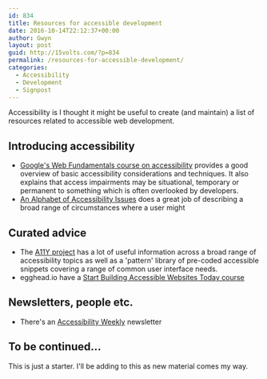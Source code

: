 ```yaml
---
id: 834
title: Resources for accessible development
date: 2016-10-14T22:12:37+00:00
author: Gwyn
layout: post
guid: http://15volts.com/?p=834
permalink: /resources-for-accessible-development/
categories:
  - Accessibility
  - Development
  - Signpost
---
```

Accessibility is I thought it might be useful to create (and maintain) a list of resources related to accessible web development.

## Introducing accessibility

  * [Google's Web Fundamentals course on accessibility](https://developers.google.com/web/fundamentals/accessibility/) provides a good overview of basic accessibility considerations and techniques. It also explains that access impairments may be situational, temporary or permanent to something which is often overlooked by developers.
  * [An Alphabet of Accessibility Issues](https://the-pastry-box-project.net/anne-gibson/2014-july-31) does a great job of describing a broad range of circumstances where a user might

## Curated advice

  * The [A11Y project](http://a11yproject.com/) has a lot of useful information across a broad range of accessibility topics as well as a 'pattern' library of pre-coded accessible snippets covering a range of common user interface needs.
  * egghead.io have a [Start Building Accessible Websites Today course](https://egghead.io/courses/start-building-accessible-web-applications-today)

## Newsletters, people etc.

  * There's an [Accessibility Weekly](http://a11yweekly.com/) newsletter

## To be continued&#8230;

This is just a starter. I'll be adding to this as new material comes my way.